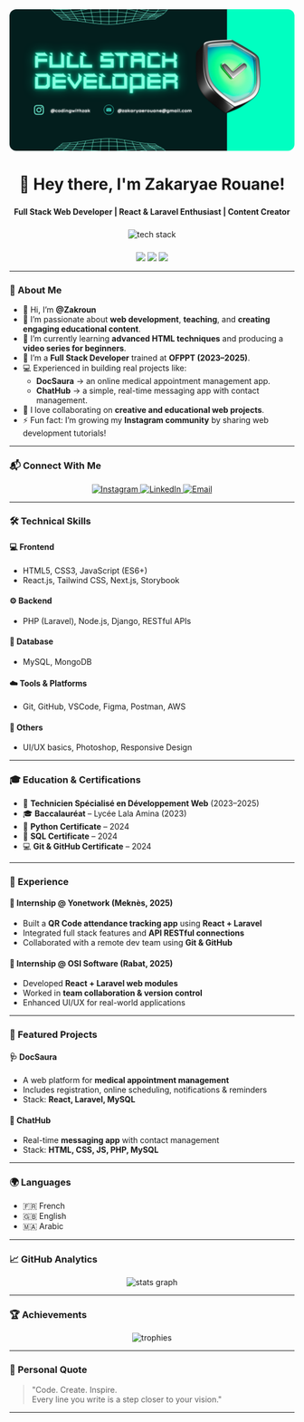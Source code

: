 <div align="center">
  <img src="./headerimage.png" alt="Header Banner" width="100%" style="border-radius: 12px; height: 250px; object-fit: cover;" />
</div>

<h1 align="center">👋 Hey there, I'm Zakaryae Rouane!</h1>

###

<p align="center">
  <b>Full Stack Web Developer | React & Laravel Enthusiast | Content Creator</b>
</p>

###

<div align="center">
  <img src="https://skillicons.dev/icons?i=html,css,js,react,laravel,php,python,mysql,git,github,nodejs,django,mongodb,wordpress" height="60" alt="tech stack" />
</div>

###

<p align="center">
  <img src="https://img.shields.io/badge/Focus-Web%20Development-blue?style=for-the-badge" />
  <img src="https://img.shields.io/badge/Role-Full%20Stack%20Developer-orange?style=for-the-badge" />
  <img src="https://img.shields.io/badge/Location-Meknès%2C%20Morocco-green?style=for-the-badge" />
</p>

---

### 🧠 About Me

- 👋 Hi, I’m **@Zakroun**  
- 👀 I’m passionate about **web development**, **teaching**, and **creating engaging educational content**.  
- 🌱 I’m currently learning **advanced HTML techniques** and producing a **video series for beginners**.  
- 💼 I’m a **Full Stack Developer** trained at **OFPPT (2023–2025)**.  
- 💻 Experienced in building real projects like:
  - **DocSaura** → an online medical appointment management app.  
  - **ChatHub** → a simple, real-time messaging app with contact management.  
- 💞️ I love collaborating on **creative and educational web projects**.  
- ⚡ Fun fact: I’m growing my **Instagram community** by sharing web development tutorials!

---

### 📬 Connect With Me

<div align="center">
  <a href="https://www.instagram.com/coding.withzak/profilecard/?igsh=YjZxOHlwaTNseHps" target="_blank">
    <img src="https://img.shields.io/static/v1?message=Instagram&logo=instagram&label=&color=E4405F&logoColor=white&labelColor=&style=for-the-badge" height="35" alt="Instagram"/>
  </a>
  <a href="https://www.linkedin.com/in/zakaryae-rouane-53086229a" target="_blank">
    <img src="https://img.shields.io/static/v1?message=LinkedIn&logo=linkedin&label=&color=0077B5&logoColor=white&labelColor=&style=for-the-badge" height="35" alt="LinkedIn"/>
  </a>
  <a href="mailto:zakaryaerouane@gmail.com" target="_blank">
    <img src="https://img.shields.io/static/v1?message=Email&logo=gmail&label=&color=D14836&logoColor=white&labelColor=&style=for-the-badge" height="35" alt="Email"/>
  </a>
</div>

---

### 🛠️ Technical Skills

#### 💻 Frontend
- HTML5, CSS3, JavaScript (ES6+)
- React.js, Tailwind CSS, Next.js, Storybook

#### ⚙️ Backend
- PHP (Laravel), Node.js, Django, RESTful APIs

#### 🧩 Database
- MySQL, MongoDB

#### ☁️ Tools & Platforms
- Git, GitHub, VSCode, Figma, Postman, AWS

#### 🎨 Others
- UI/UX basics, Photoshop, Responsive Design

---

### 🎓 Education & Certifications

- 🧾 **Technicien Spécialisé en Développement Web** (2023–2025)  
- 🎓 **Baccalauréat** – Lycée Lala Amina (2023)  
- 🐍 **Python Certificate** – 2024  
- 🧮 **SQL Certificate** – 2024  
- 💻 **Git & GitHub Certificate** – 2024  

---

### 💼 Experience

#### 🧩 Internship @ **Yonetwork** (Meknès, 2025)
- Built a **QR Code attendance tracking app** using **React + Laravel**  
- Integrated full stack features and **API RESTful connections**  
- Collaborated with a remote dev team using **Git & GitHub**

#### 💬 Internship @ **OSI Software** (Rabat, 2025)
- Developed **React + Laravel web modules**
- Worked in **team collaboration & version control**
- Enhanced UI/UX for real-world applications

---

### 🚀 Featured Projects

#### 🩺 DocSaura
- A web platform for **medical appointment management**  
- Includes registration, online scheduling, notifications & reminders  
- Stack: **React, Laravel, MySQL**

#### 💬 ChatHub
- Real-time **messaging app** with contact management  
- Stack: **HTML, CSS, JS, PHP, MySQL**

---

### 🌍 Languages

- 🇫🇷 French   
- 🇬🇧 English   
- 🇲🇦 Arabic   

---

### 📈 GitHub Analytics

<div align="center">
  <img src="https://github-readme-stats.vercel.app/api?username=Zakroun&show_icons=true&theme=dracula" height="150" alt="stats graph"/>
</div>

---

### 🏆 Achievements

<div align="center">
  <img src="https://github-profile-trophy.vercel.app?username=Zakroun&theme=dracula&column=3&margin-w=15&margin-h=15" height="140" alt="trophies"/>
</div>

---

### 💬 Personal Quote

> "Code. Create. Inspire.  
> Every line you write is a step closer to your vision."

---

<!---
Zakroun/Zakroun is a ✨ special ✨ repository because its `README.md` (this file) appears on your GitHub profile.
You can click the Preview link to take a look at your changes.
--->
